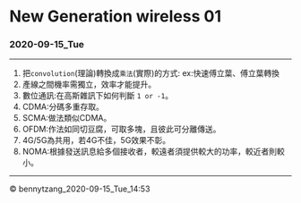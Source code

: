 # New Generation wireless 01
### 2020-09-15_Tue
---
1. 把`convolution`(理論)轉換成`乘法`(實際)的方式:
ex:快速傅立葉、傅立葉轉換
2. 產線之間機率需獨立，效率才能提升。
3. 數位通訊:在高斯雜訊下如何判斷 `1 or -1`。
4. CDMA:分碼多重存取。
5. SCMA:做法類似CDMA。
6. OFDM:作法如同切豆腐，可取多塊，且彼此可分離傳送。
7. 4G/5G為共用，若4G不佳，5G效果不彰。
8. NOMA:根據發送訊息給多個接收者，較遠者須提供較大的功率，較近者則較小。
---

   <div class="footer">
        &copy; bennytzang_2020-09-15_Tue_14:53
    </div>